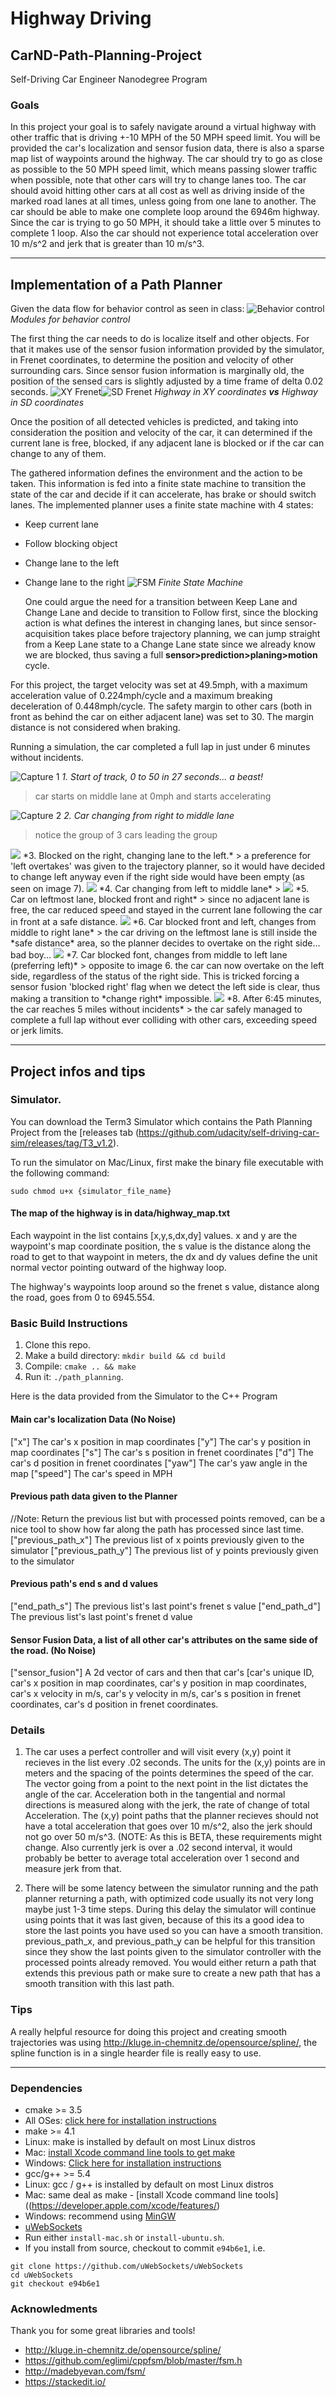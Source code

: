 # Highway Driving

## CarND-Path-Planning-Project

Self-Driving Car Engineer Nanodegree Program

### Goals

In this project your goal is to safely navigate around a virtual highway with other traffic that is driving +-10 MPH of the 50 MPH speed limit. You will be provided the car's localization and sensor fusion data, there is also a sparse map list of waypoints around the highway. The car should try to go as close as possible to the 50 MPH speed limit, which means passing slower traffic when possible, note that other cars will try to change lanes too. The car should avoid hitting other cars at all cost as well as driving inside of the marked road lanes at all times, unless going from one lane to another. The car should be able to make one complete loop around the 6946m highway. Since the car is trying to go 50 MPH, it should take a little over 5 minutes to complete 1 loop. Also the car should not experience total acceleration over 10 m/s^2 and jerk that is greater than 10 m/s^3.

---
## Implementation of a Path Planner
Given the data flow for behavior control as seen in class:
![Behavior control](Snaps/BehaviorControl.PNG)
*Modules for behavior control*

The first thing the car needs to do is localize itself and other objects. For that it makes use of the sensor fusion information provided by the simulator, in Frenet coordinates, to determine the position and velocity of other surrounding cars. Since sensor fusion information is marginally old, the position of the sensed cars is slightly adjusted by a time frame of delta 0.02 seconds.
![XY Frenet](Snaps/FrenetXY.PNG)![SD Frenet](Snaps/FrenetSD.PNG)
*Highway in XY coordinates **vs** Highway in SD coordinates*

Once the position of all detected vehicles is predicted, and taking into consideration the position and velocity of the car, it can determined if the current lane is free, blocked, if any adjacent lane is blocked or if the car can change to any of them. 

The gathered information defines the environment and the action to be taken. This information is fed into a finite state machine to transition the state of the car and decide if it can accelerate, has brake or should switch lanes. The implemented planner uses a finite state machine with 4 states:
 - Keep current lane
 - Follow blocking object
 - Change lane to the left
 - Change lane to the right
 ![FSM](Snaps/FSM.png)
*Finite State Machine*

    One could argue the need for a transition between Keep Lane and Change Lane and decide to transition to Follow first, since the blocking action is what defines the interest in changing lanes, but since sensor-acquisition takes place before trajectory planning, we can jump straight from a Keep Lane state to a Change Lane state since we already know we are blocked, thus saving a full **sensor>prediction>planing>motion** cycle.

For this project, the target velocity was set at 49.5mph, with a maximum acceleration value of 0.224mph/cycle and a maximum breaking deceleration of 0.448mph/cycle. The safety margin to other cars (both in front as behind the car on either adjacent lane) was set to 30. The margin distance is not considered when braking.

Running a simulation, the car completed a full lap in just under 6 minutes without incidents.

![Capture 1](Snaps/Captures/Capture1.PNG)
*1. Start of track, 0 to 50 in 27 seconds... a beast!*
> car starts on middle lane at 0mph and starts accelerating

![Capture 2](Snaps/Captures/Capture2.PNG)
*2. Car changing from right to middle lane*
> notice the group of 3 cars leading the group

<img src="https://github.com/nicochristie/Udacity_CarND_P7/blob/master/Snaps/Captures/Capture3.PNG"/>
*3. Blocked on the right, changing lane to the left.*
> a preference for 'left overtakes' was given to the trajectory planner, so it would have decided to change left anyway even if the right side would have been empty (as seen on image 7).

<img src="https://github.com/nicochristie/Udacity_CarND_P7/blob/master/Snaps/Captures/Capture4.PNG"/>
*4. Car changing from left to middle lane*
> 

<img src="https://github.com/nicochristie/Udacity_CarND_P7/blob/master/Snaps/Captures/Capture5.PNG"/>
*5. Car on leftmost lane, blocked front and right*
> since no adjacent lane is free, the car reduced speed and stayed in the current lane following the car in front at a safe distance.
 
<img src="https://github.com/nicochristie/Udacity_CarND_P7/blob/master/Snaps/Captures/Capture6.PNG"/>
*6. Car blocked front and left, changes from middle to right lane*
> the car driving on the leftmost lane is still inside the *safe distance* area, so the planner decides to overtake on the right side... bad boy...

<img src="https://github.com/nicochristie/Udacity_CarND_P7/blob/master/Snaps/Captures/Capture7.PNG"/>
*7. Car blocked font, changes from middle to left lane (preferring left)*
> opposite to image 6. the car can now overtake on the left side, regardless of the status of the right side. This is tricked forcing a sensor fusion 'blocked right' flag when we detect the left side is clear, thus making a transition to *change right* impossible.

<img src="https://github.com/nicochristie/Udacity_CarND_P7/blob/master/Snaps/Captures/Capture8.PNG"/>
*8. After 6:45 minutes, the car reaches 5 miles without incidents*
> the car safely managed to complete a full lap without ever colliding with other cars, exceeding speed or jerk limits.

---
## Project infos and tips
### Simulator.

You can download the Term3 Simulator which contains the Path Planning Project from the [releases tab (https://github.com/udacity/self-driving-car-sim/releases/tag/T3_v1.2).

To run the simulator on Mac/Linux, first make the binary file executable with the following command:
```shell
sudo chmod u+x {simulator_file_name}
```
#### The map of the highway is in data/highway_map.txt
Each waypoint in the list contains [x,y,s,dx,dy] values. x and y are the waypoint's map coordinate position, the s value is the distance along the road to get to that waypoint in meters, the dx and dy values define the unit normal vector pointing outward of the highway loop.

The highway's waypoints loop around so the frenet s value, distance along the road, goes from 0 to 6945.554.

### Basic Build Instructions
1. Clone this repo.
2. Make a build directory: `mkdir build && cd build`
3. Compile: `cmake .. && make`
4. Run it: `./path_planning`.

Here is the data provided from the Simulator to the C++ Program

#### Main car's localization Data (No Noise)

["x"] The car's x position in map coordinates
["y"] The car's y position in map coordinates
["s"] The car's s position in frenet coordinates
["d"] The car's d position in frenet coordinates
["yaw"] The car's yaw angle in the map
["speed"] The car's speed in MPH

#### Previous path data given to the Planner

//Note: Return the previous list but with processed points removed, can be a nice tool to show how far along the path has processed since last time.
["previous_path_x"] The previous list of x points previously given to the simulator
["previous_path_y"] The previous list of y points previously given to the simulator

#### Previous path's end s and d values
["end_path_s"] The previous list's last point's frenet s value
["end_path_d"] The previous list's last point's frenet d value

#### Sensor Fusion Data, a list of all other car's attributes on the same side of the road. (No Noise)
["sensor_fusion"] A 2d vector of cars and then that car's [car's unique ID, car's x position in map coordinates, car's y position in map coordinates, car's x velocity in m/s, car's y velocity in m/s, car's s position in frenet coordinates, car's d position in frenet coordinates.

### Details

1. The car uses a perfect controller and will visit every (x,y) point it recieves in the list every .02 seconds. The units for the (x,y) points are in meters and the spacing of the points determines the speed of the car. The vector going from a point to the next point in the list dictates the angle of the car. Acceleration both in the tangential and normal directions is measured along with the jerk, the rate of change of total Acceleration. The (x,y) point paths that the planner recieves should not have a total acceleration that goes over 10 m/s^2, also the jerk should not go over 50 m/s^3. (NOTE: As this is BETA, these requirements might change. Also currently jerk is over a .02 second interval, it would probably be better to average total acceleration over 1 second and measure jerk from that.

2. There will be some latency between the simulator running and the path planner returning a path, with optimized code usually its not very long maybe just 1-3 time steps. During this delay the simulator will continue using points that it was last given, because of this its a good idea to store the last points you have used so you can have a smooth transition. previous_path_x, and previous_path_y can be helpful for this transition since they show the last points given to the simulator controller with the processed points already removed. You would either return a path that extends this previous path or make sure to create a new path that has a smooth transition with this last path.

### Tips

A really helpful resource for doing this project and creating smooth trajectories was using http://kluge.in-chemnitz.de/opensource/spline/, the spline function is in a single hearder file is really easy to use.

---
### Dependencies
* cmake >= 3.5
* All OSes: [click here for installation instructions](https://cmake.org/install/)
* make >= 4.1
* Linux: make is installed by default on most Linux distros
* Mac: [install Xcode command line tools to get make](https://developer.apple.com/xcode/features/)
* Windows: [Click here for installation instructions](http://gnuwin32.sourceforge.net/packages/make.htm)
* gcc/g++ >= 5.4
* Linux: gcc / g++ is installed by default on most Linux distros
* Mac: same deal as make - [install Xcode command line tools]((https://developer.apple.com/xcode/features/)
* Windows: recommend using [MinGW](http://www.mingw.org/)
*  [uWebSockets](https://github.com/uWebSockets/uWebSockets)
* Run either `install-mac.sh` or `install-ubuntu.sh`.
* If you install from source, checkout to commit `e94b6e1`, i.e.
```
git clone https://github.com/uWebSockets/uWebSockets
cd uWebSockets
git checkout e94b6e1
```

### Acknowledments
Thank you for some great libraries and tools!
* http://kluge.in-chemnitz.de/opensource/spline/
* https://github.com/eglimi/cppfsm/blob/master/fsm.h
* http://madebyevan.com/fsm/
* https://stackedit.io/